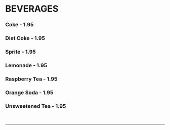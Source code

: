 # BEVERAGES

### Coke - 1.95
### Diet Coke - 1.95
### Sprite - 1.95
### Lemonade - 1.95
### Raspberry Tea - 1.95
### Orange Soda - 1.95
### Unsweetened Tea - 1.95

<br>
<hr>
<br>
<Available/>